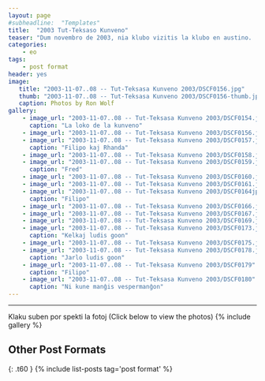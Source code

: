 ```yaml
---
layout: page
#subheadline:  "Templates"
title:  "2003 Tut-Teksaso Kunveno"
teaser: "Dum novembro de 2003, nia klubo vizitis la klubo en austino.  Kelkaj esperantistoj vizitis de hustono kaj sankta antonio."
categories:
    - eo
tags:
    - post format
header: yes
image:
   title: "2003-11-07..08 -- Tut-Teksasa Kunveno 2003/DSCF0156.jpg"
   thumb: "2003-11-07..08 -- Tut-Teksasa Kunveno 2003/DSCF0156-thumb.jpg"
   caption: Photos by Ron Wolf
gallery:
    - image_url: "2003-11-07..08 -- Tut-Teksasa Kunveno 2003/DSCF0154.jpg"
      caption: "La loko de la kunveno"
    - image_url: "2003-11-07..08 -- Tut-Teksasa Kunveno 2003/DSCF0156.jpg"
    - image_url: "2003-11-07..08 -- Tut-Teksasa Kunveno 2003/DSCF0157.jpg"
      caption: "Filipo kaj Rhanda"
    - image_url: "2003-11-07..08 -- Tut-Teksasa Kunveno 2003/DSCF0158.jpg"
    - image_url: "2003-11-07..08 -- Tut-Teksasa Kunveno 2003/DSCF0159.jpg"
      caption: "Fred"
    - image_url: "2003-11-07..08 -- Tut-Teksasa Kunveno 2003/DSCF0160.jpg"
    - image_url: "2003-11-07..08 -- Tut-Teksasa Kunveno 2003/DSCF0161.jpg"
    - image_url: "2003-11-07..08 -- Tut-Teksasa Kunveno 2003/DSCF0164jpg"
      caption: "Filipo"
    - image_url: "2003-11-07..08 -- Tut-Teksasa Kunveno 2003/DSCF0166.jpg"
    - image_url: "2003-11-07..08 -- Tut-Teksasa Kunveno 2003/DSCF0167.jpg"
    - image_url: "2003-11-07..08 -- Tut-Teksasa Kunveno 2003/DSCF0169.jpg"
    - image_url: "2003-11-07..08 -- Tut-Teksasa Kunveno 2003/DSCF0173.jpg"
      caption: "Kelkaj ludis goon"
    - image_url: "2003-11-07..08 -- Tut-Teksasa Kunveno 2003/DSCF0175.jpg"
    - image_url: "2003-11-07..08 -- Tut-Teksasa Kunveno 2003/DSCF0178.jpg"
      caption: "Jarlo ludis goon"
    - image_url: "2003-11-07..08 -- Tut-Teksasa Kunveno 2003/DSCF0179"
      caption: "Filipo"
    - image_url: "2003-11-07..08 -- Tut-Teksasa Kunveno 2003/DSCF0180"
      caption: "Ni kune manĝis vespermanĝon"
---
```

<!--more-->
--------------------------
Klaku suben por spekti la fotoj (Click below to view the photos)
{% include gallery %}


## Other Post Formats
{: .t60 }
{% include list-posts tag='post format' %}
